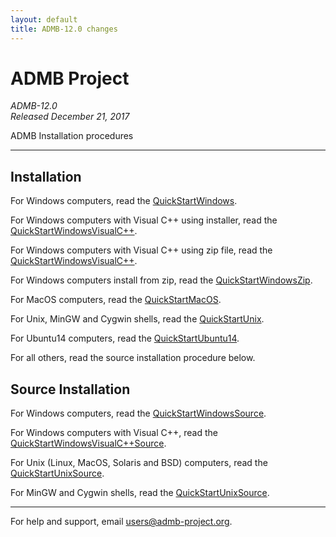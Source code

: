 ```yaml
---
layout: default
title: ADMB-12.0 changes
---
```


ADMB Project  
============
*ADMB-12.0*  
*Released December 21, 2017*  

ADMB Installation procedures

---

Installation
------------

For Windows computers, read the [QuickStartWindows](QuickStartWindows.html).  

For Windows computers with Visual C++ using installer, read the [QuickStartWindowsVisualC++](QuickStartVisualC++.html).  

For Windows computers with Visual C++ using zip file, read the [QuickStartWindowsVisualC++](QuickStartVisualC++Zip.html).  

For Windows computers install from zip, read the [QuickStartWindowsZip](QuickStartWindowsZip.html).  

For MacOS computers, read the [QuickStartMacOS](QuickStartMacOS.html).

For Unix, MinGW and Cygwin shells, read the [QuickStartUnix](QuickStartUnix.html).

For Ubuntu14 computers, read the [QuickStartUbuntu14](QuickStartUbuntu14.html).

For all others, read the source installation procedure below.


Source Installation
-------------------

For Windows computers, read the [QuickStartWindowsSource](QuickStartWindowsSource.html).  

For Windows computers with Visual C++, read the [QuickStartWindowsVisualC++Source](QuickStartVisualC++Source.html).  

For Unix (Linux, MacOS, Solaris and BSD) computers, read the [QuickStartUnixSource](QuickStartUnixSource.html).

For MinGW and Cygwin shells, read the [QuickStartUnixSource](QuickStartUnixSource.html).

---
For help and support, email <users@admb-project.org>.
